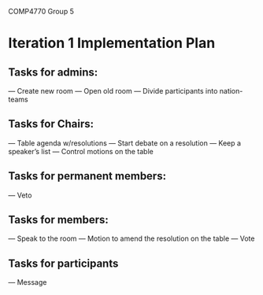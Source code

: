 COMP4770
Group 5

# Iteration 1 Implementation Plan

## Tasks for admins:
— Create new room
— Open old room
— Divide participants into nation-teams

## Tasks for Chairs:
— Table agenda w/resolutions
— Start debate on a resolution
— Keep a speaker’s list
— Control motions on the table

## Tasks for permanent members:
— Veto

## Tasks for members:
— Speak to the room
— Motion to amend the resolution on the table
— Vote

## Tasks for participants
— Message
